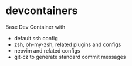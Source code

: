 # devcontainers

Base Dev Container with

* default ssh config
* zsh, oh-my-zsh, related plugins and configs
* neovim and related configs
* git-cz to generate standard commit messages